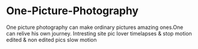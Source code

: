 # One-Picture-Photography
One picture photography can make ordinary pictures amazing ones.One can relive his own journey.
Intresting site
pic lover
timelapses & stop motion
edited & non edited pics
slow motion

